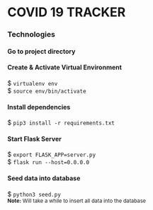 # COVID 19 TRACKER

### Technologies

#### Go to project directory

#### Create & Activate Virtual Environment
$ `virtualenv env`  
$ `source env/bin/activate`


#### Install dependencies
$ `pip3 install -r requirements.txt`


#### Start Flask Server
$ `export FLASK_APP=server.py`  
$ `flask run --host=0.0.0.0`


#### Seed data into database
$ `python3 seed.py`  
<sub>**Note:** Will take a while to insert all data into the database</sub>

<br>
<br>
